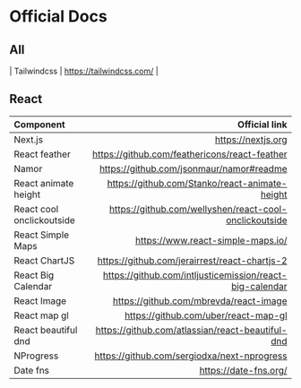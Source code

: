 # Official Docs

All
---

| Tailwindcss      | <https://tailwindcss.com/>      |

React
-----

| Component     | Official link |
|:------------- |--------------:|
| Next.js      | <https://nextjs.org>      |
| React feather      | <https://github.com/feathericons/react-feather>      |
| Namor      | <https://github.com/jsonmaur/namor#readme>      |
| React animate height      | <https://github.com/Stanko/react-animate-height>      |
| React cool onclickoutside      | <https://github.com/wellyshen/react-cool-onclickoutside>      |
| React Simple Maps      | <https://www.react-simple-maps.io/>      |
| React ChartJS | <https://github.com/jerairrest/react-chartjs-2> |
| React Big Calendar | <https://github.com/intljusticemission/react-big-calendar> |
| React Image | <https://github.com/mbrevda/react-image> |
| React map gl | <https://github.com/uber/react-map-gl> |
| React beautiful dnd | <https://github.com/atlassian/react-beautiful-dnd> |
| NProgress | <https://github.com/sergiodxa/next-nprogress> |
| Date fns | <https://date-fns.org/> |
